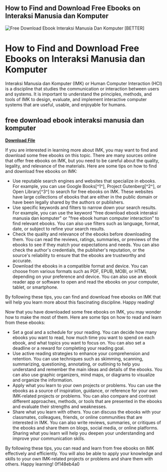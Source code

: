 ## How to Find and Download Free Ebooks on Interaksi Manusia dan Komputer

 
![Free Download Ebook Interaksi Manusia Dan Komputer \[BETTER\]](https://encrypted-tbn0.gstatic.com/images?q=tbn:ANd9GcSNGcLKriwlKhYfcphF2cOGFRluJa_qAfSUcaUrwoAyeBtZ7KGGnLogvUhy)

 
# How to Find and Download Free Ebooks on Interaksi Manusia dan Komputer
 
Interaksi Manusia dan Komputer (IMK) or Human Computer Interaction (HCI) is a discipline that studies the communication or interaction between users and systems. It is important to understand the principles, methods, and tools of IMK to design, evaluate, and implement interactive computer systems that are useful, usable, and enjoyable for humans.
 
## free download ebook interaksi manusia dan komputer


[**Download File**](https://soawresotni.blogspot.com/?d=2tLs7V)

 
If you are interested in learning more about IMK, you may want to find and download some free ebooks on this topic. There are many sources online that offer free ebooks on IMK, but you need to be careful about the quality, legality, and relevance of the materials. Here are some tips on how to find and download free ebooks on IMK:
 
- Use reputable search engines and websites that specialize in ebooks. For example, you can use Google Books[^1^], Project Gutenberg[^2^], or Open Library[^3^] to search for free ebooks on IMK. These websites have large collections of ebooks that are either in the public domain or have been legally shared by the authors or publishers.
- Use specific keywords and filters to narrow down your search results. For example, you can use the keyword "free download ebook interaksi manusia dan komputer" or "free ebook human computer interaction" to find relevant ebooks. You can also use filters such as language, format, date, or subject to refine your search results.
- Check the quality and relevance of the ebooks before downloading them. You can read the reviews, ratings, summaries, or previews of the ebooks to see if they match your expectations and needs. You can also check the author's credentials, the publisher's reputation, or the source's reliability to ensure that the ebooks are trustworthy and accurate.
- Download the ebooks in a compatible format and device. You can choose from various formats such as PDF, EPUB, MOBI, or HTML depending on your preference and device. You can also use an ebook reader app or software to open and read the ebooks on your computer, tablet, or smartphone.

By following these tips, you can find and download free ebooks on IMK that will help you learn more about this fascinating discipline. Happy reading!
  
Now that you have downloaded some free ebooks on IMK, you may wonder how to make the most of them. Here are some tips on how to read and learn from these ebooks:

- Set a goal and a schedule for your reading. You can decide how many ebooks you want to read, how much time you want to spend on each ebook, and what topics you want to focus on. You can also set a deadline or a reward for completing your reading goal.
- Use active reading strategies to enhance your comprehension and retention. You can use techniques such as skimming, scanning, summarizing, questioning, annotating, or outlining to help you understand and remember the main ideas and details of the ebooks. You can also use graphic organizers, mind maps, or diagrams to visualize and organize the information.
- Apply what you learn to your own projects or problems. You can use the ebooks as a source of inspiration, guidance, or reference for your own IMK-related projects or problems. You can also compare and contrast different approaches, methods, or tools that are presented in the ebooks and evaluate their strengths and weaknesses.
- Share what you learn with others. You can discuss the ebooks with your classmates, colleagues, friends, or online communities that are interested in IMK. You can also write reviews, summaries, or critiques of the ebooks and share them on blogs, social media, or online platforms. Sharing what you learn will help you deepen your understanding and improve your communication skills.

By following these tips, you can read and learn from free ebooks on IMK effectively and efficiently. You will also be able to apply your knowledge and skills to your own IMK-related projects or problems and share them with others. Happy learning!
 0f148eb4a0
